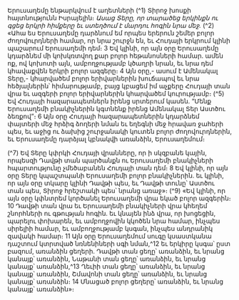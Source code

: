 
Երուսաղեմը ենթարկվում է աղետների
(^1) Տիրոջ խոսքի հայտնությունն Իսրայելին։
_Ասաց Տերը, որ տարածեց երկինքն
ու գցեց երկրի հիմքերը
եւ ստեղծում է մարդու հոգին նրա մեջ._
(^2) «Ահա ես Երուսաղեմը դարձնում եմ որպես երերուն շեմեր բոլոր ժողովուրդների համար, որ նրա շուրջն են, եւ
Հուդայի երկրում կլինի պաշարում Երուսաղեմի դեմ։ 3 Եվ կլինի, որ այն օրը Երուսաղեմը կդարձնեմ մի կոխկռտվող քար
բոլոր հեթանոսների համար. ամեն ոք, ով կոխոտի այն, ամբողջությամբ կծաղրի նրան, եւ նրա դեմ կհավաքվեն երկրի
բոլոր ազգերը։ 4 Այն օրը,- ասում է Ամենակալ Տերը,- կհարվածեմ բոլոր երիվարներին խուճապով եւ նրա հեծյալներին՝
հիմարությամբ, բայց կբացեմ իմ աչքերը Հուդայի տան վրա եւ ազգերի բոլոր երիվարներին կհարվածեմ կուրությամբ։
(^5) Եվ Հուդայի հազարապետներն իրենց սրտերում կասեն. “Մենք Երուսաղեմի բնակիչներին կգտնենք իրենց Ամենակալ
Տեր Աստծու ձեռքով”։ 6 Այն օրը Հուդայի հազարապետներին կդարձնեմ փայտերի մեջ հրձիգ ձողերի նման եւ եղեգնի
մեջ հրավառ ջահերի պես, եւ աջից ու ձախից շուրջանակի կուտեն բոլոր ժողովուրդներին, եւ Երուսաղեմը դարձյալ
կբնակվի առանձին, Երուսաղեմում։


(^7) Եվ Տերը կփրկի Հուդայի վրանները, որ ի սկզբանե կային, որպեսզի Դավթի տան պարծանքն ու Երուսաղեմի
բնակիչների հպարտությունը չմեծաբանեն Հուդայի տան դեմ։ 8 Եվ կլինի, որ այն օրը Տերը կպաշտպանի Երուսաղեմի
բոլոր բնակիչներին. եւ կլինի, որ այն օրը տկարը կլինի Դավթի պես, եւ Դավթի տունը՝ Աստծու տան պես, Տիրոջ
հրեշտակի պես՝ նրանց առաջ»։
(^9) «Եվ կլինի, որ այն օրը կփնտրեմ կործանել Երուսաղեմի վրա եկած բոլոր ազգերին։ 10 Դավթի տան վրա եւ
Երուսաղեմի բնակիչների վրա կհեղեմ շնորհների ու գթության հոգին. եւ կնայեն ինձ վրա, որ խոցեցին, պարելու
փոխարեն, եւ ամբողջովին կկոծեն նրա համար, ինչպես սիրելիի համար, եւ ամբողջությամբ կսգան, ինչպես անդրանիկ
զավակի համար։ 11 Այն օրը Երուսաղեմում սուգը կսաստկանա դաշտում կտրտված նռնենիների սգի նման,^12 եւ երկիրը
կսգա՝ ըստ բազում, առանձին ցեղերի. Դավթի տան ցեղը՝ առանձին, եւ նրանց կանայք՝ առանձին, Նաթանի տան ցեղը՝
առանձին, եւ նրանց կանայք՝ առանձին,^13 Ղեւիի տան ցեղը՝ առանձին, եւ նրանց կանայք՝ առանձին, Շմավոնի տան ցեղը՝
առանձին, եւ նրանց կանայք՝ առանձին։ 14 Մնացած բոլոր ցեղերը՝ առանձին, եւ նրանց կանայք՝ առանձին»։
